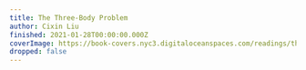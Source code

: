 ```yaml
---
title: The Three-Body Problem
author: Cixin Liu
finished: 2021-01-28T00:00:00.000Z
coverImage: https://book-covers.nyc3.digitaloceanspaces.com/readings/the-three-body-problem-01.webp
dropped: false
---
```


